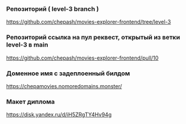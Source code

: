 ### Репозиторий ( level-3 branch )

https://github.com/chepash/movies-explorer-frontend/tree/level-3

### Репозиторий ссылка на пул реквест, открытый из ветки level-3 в main

https://github.com/chepash/movies-explorer-frontend/pull/10

### Доменное имя с задеплоенный билдом

https://chepamovies.nomoredomains.monster/

### Макет диплома

https://disk.yandex.ru/d/iH5ZRgTY4Hv94g
